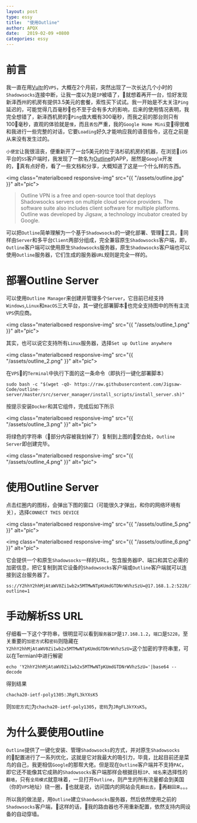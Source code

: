 ```yaml
---
layout: post
type: essy
title:  "使用Outline"
author: APQX
date:   2019-02-09 +0800
categories: essy
---
```


# 前言

我一直在用[Vultr](https://www.vultr.com/?ref=7355474)的`VPS`，大概在2个月前，突然出现了一次长达几个小时的`Shadowsocks`连接中断，让我一度以为是`IP`被墙了，就想着再开一台，恰好发现新泽西州的机房有提供3.5美元的套餐，索性买下试试。我一开始是不太关注`Ping`延迟的，可能觉得几百毫秒也不至于会有多大的影响，后来的使用情况表明，我完全想错了，新泽西机房的`Ping`值大概有300毫秒，而我之前的那台则只有100毫秒，直观的体验就是`慢`，而且`丢包`严重，我的`Google Home Mini`变得很难和我进行一些完整的对话，它要`Loading`好久才能响应我的语音指令，这在之前是从来没有发生过的。

`小便宜`让我很沮丧，便重新开了一台5美元的位于洛杉矶机房的机器，在浏览`iOS`平台的`SS`客户端时，我发现了一款名为[Outline](https://www.getoutline.org/en/home)的APP，居然是`Google`开发的，真有点好奇，看了一些文档和分享，大概知道了这是一个什么样的东西。

<img class="materialboxed responsive-img" src="{{ "/assets/outline.jpg" }}" alt="pic">

> Outline VPN is a free and open-source tool that deploys Shadowsocks servers on multiple cloud service providers. The software suite also includes client software for multiple platforms. Outline was developed by Jigsaw, a technology incubator created by Google.

可以把`Outline`简单理解为一个基于`Shadowsocks`的一键化部署、管理工具，同样由`Server`和多平台`Client`两部分组成，完全兼容原生`Shadowsocks`客户端，即，`Outline`客户端可以使用原生`Shadowsocks`服务器，原生`Shadowsocks`客户端也可以使用`Outline`服务器，它们生成的服务器`URL`规则是完全一样的。

# 部署Outline Server

可以使用`Outline Manager`来创建并管理多个`Server`，它目前已经支持`Windows`,`Linux`和`macOS`三大平台，其一键化部署脚本也完全支持图中的所有主流`VPS`供应商。

<img class="materialboxed responsive-img" src="{{ "/assets/outline_1.png" }}" alt="pic">

其实，也可以说它支持所有`Linux`服务器，选择`Set up Outline anywhere`

<img class="materialboxed responsive-img" src="{{ "/assets/outline_2.png" }}" alt="pic">

在`VPS`的`Terminal`中执行下面的这一条命令（即执行一键化部署脚本）

```
sudo bash -c "$(wget -qO- https://raw.githubusercontent.com/Jigsaw-Code/outline-server/master/src/server_manager/install_scripts/install_server.sh)"
```

按提示安装`Docker`和其它组件，完成后如下所示

<img class="materialboxed responsive-img" src="{{ "/assets/outline_3.png" }}" alt="pic">

将绿色的字符串（部分内容被我划掉了）复制到上图的空白处，`Outline Server`即创建完毕。

<img class="materialboxed responsive-img" src="{{ "/assets/outline_4.png" }}" alt="pic">

# 使用Outline Server

点击红圈内的图标，会弹出下图的窗口（可能很久才弹出，和你的网络环境有关），选择`CONNECT THIS DEVICE`

<img class="materialboxed responsive-img" src="{{ "/assets/outline_5.png" }}" alt="pic">

<img class="materialboxed responsive-img" src="{{ "/assets/outline_6.png" }}" alt="pic">

它会提供一个和原生`Shadowsocks`一样的URL，包含服务器IP、端口和其它必需的加密信息，把它复制到其它设备的`Shadowsocks`客户端或`Outline`客户端就可以连接到这台服务器了。


```
ss://Y2hhY2hhMjAtaWV0Zi1wb2x5MTMwNTpKUmdGTDNrWVhzSzU=@17.168.1.2:5228/?outline=1
```

# 手动解析SS URL

仔细看一下这个字符串，很明显可以看到`服务器IP`是`17.168.1.2`，`端口`是`5228`，至关重要的`加密方式`和`密码`则隐藏在`Y2hhY2hhMjAtaWV0Zi1wb2x5MTMwNTpKUmdGTDNrWVhzSzU=`这个加密的字符串里，可以在Termianl中进行解密

```
echo 'Y2hhY2hhMjAtaWV0Zi1wb2x5MTMwNTpKUmdGTDNrWVhzSzU='|base64 --decode
```

得到结果

```
chacha20-ietf-poly1305:JRgFL3kYXsK5
```

则`加密方式`为`chacha20-ietf-poly1305`，`密码`为`JRgFL3kYXsK5`。

# 为什么要使用Outline

`Outline`提供了一键化安装、管理`Shadowsocks`的方式，并对原生`Shadowsocks`的配置进行了一系列优化，这就是它对我最大的吸引力，毕竟，比起目前还是菜鸟的自己，我更相信`Google`的那帮大佬。但是现在`Outline`客户端并不支持`PAC`，即它还不能像其它成熟的`Shadowsocks`客户端那样会根据目标`IP`、`域名`来选择性的`翻墙`，只有`全局模式`就意味着，一旦打开`Outline`，则产生的所有流量都会到美国（你的`VPS`地址）绕一圈，也就是说，访问国内的网站会先`翻出去`，再`翻回来`。。。

所以我的做法是，用`Outline`建立`Shaodwsocks`服务器，然后依然使用之前的`Shadowsocks`客户端，这样的话，我的路由器也不用重新配置，依然支持内网设备的自动穿墙。